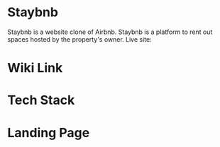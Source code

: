 # Staybnb
Staybnb is a website clone of Airbnb. Staybnb is a platform to rent out spaces hosted by the property's owner.
Live site: 

# Wiki Link

# Tech Stack

# Landing Page
